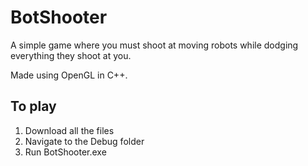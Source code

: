 # BotShooter
 A simple game where you must shoot at moving robots while dodging everything they shoot at you.
 
 Made using OpenGL in C++.

## To play
 1. Download all the files
 2. Navigate to the Debug folder
 3. Run BotShooter.exe

 
 
